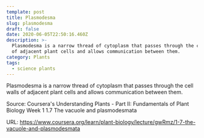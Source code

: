 ```yaml
---
template: post
title: Plasmodesma
slug: plasmodesma
draft: false
date: 2020-06-05T22:50:16.460Z
description: >-
  Plasmodesma is a narrow thread of cytoplasm that passes through the cell walls
  of adjacent plant cells and allows communication between them.
category: Plants
tags:
  - science plants
---
```

Plasmodesma is a narrow thread of cytoplasm that passes through the cell walls of adjacent plant cells and allows communication between them.



Source: Coursera's Understanding Plants - Part II: Fundamentals of Plant Biology Week 1
1.7 The vacuole and plasmodesmata

URL: <https://www.coursera.org/learn/plant-biology/lecture/gwRmz/1-7-the-vacuole-and-plasmodesmata>